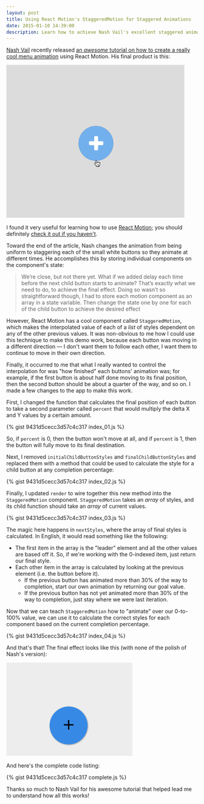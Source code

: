 ```yaml
---
layout: post
title: Using React Motion's StaggeredMotion for Staggered Animations
date: 2015-01-10 14:39:00
description: Learn how to achieve Nash Vail's excellent staggered animation effect using React Motion's StaggeredMotion component.
---
```


[Nash Vail](https://twitter.com/nashvail) recently released [an *awesome* tutorial on how to create a really cool menu animation](https://medium.com/@nashvail/a-gentle-introduction-to-react-motion-dc50dd9f2459) using React Motion. His final product is this:

![Nash Vail's Menu](/images/nash-vail-animation.gif)

I found it very useful for learning how to use [React Motion](https://github.com/chenglou/react-motion); you should definitely [check it out if you haven't](https://medium.com/@nashvail/a-gentle-introduction-to-react-motion-dc50dd9f2459).

Toward the end of the article, Nash changes the animation from being uniform to staggering each of the small white buttons so they animate at different times. He accomplishes this by storing individual components on the component's state:

> We’re close, but not there yet. What if we added delay each time before the next child button starts to animate? That’s exactly what we need to do, to achieve the final effect. Doing so wasn’t so straightforward though, I had to store each motion component as an array in a state variable. Then change the state one by one for each of the child button to achieve the desired effect

However, React Motion has a cool component called `StaggeredMotion`, which makes the interpolated value of each of a *list* of styles dependent on any of the other previous values. It was non-obvious to me how I could use this technique to make this demo work, because each button was moving in a different direction — I don't want them to follow each other, I want them to continue to move in their own direction.

Finally, it occurred to me that what I really wanted to control the interpolation for was "how finished" each buttons' animation was; for example, if the first button is about half done moving to its final position, then the second button should be about a quarter of the way, and so on. I made a few changes to the app to make this work.

First, I changed the function that calculates the final position of each button to take a second parameter called `percent` that would multiply the delta X and Y values by a certain amount.

{% gist 9431d5cecc3d57c4c317 index_01.js %}

So, if `percent` is 0, then the button won't move at all, and if `percent` is 1, then the button will fully move to its final destination.

Next, I removed `initialChildButtonStyles` and `finalChildButtonStyles` and replaced them with a method that could be used to calculate the style for a child button at any completion percentage:

{% gist 9431d5cecc3d57c4c317 index_02.js %}

Finally, I updated `render` to wire together this new method into the `StaggeredMotion` component. `StaggeredMotion` takes an *array* of styles, and its child function should take an *array* of current values.

{% gist 9431d5cecc3d57c4c317 index_03.js %}

The magic here happens in `nextStyles`, where the array of final styles is calculated. In English, it would read something like the following:

* The first item in the array is the "leader" element and all the other values are based off it. So, if we're working with the 0-indexed item, just return our final style.
* Each other item in the array is calculated by looking at the previous element (i.e. the button before it).
  * If the previous button has animated more than 30% of the way to completion, start our own animation by returning our goal value.
  * If the previous button has not yet animated more than 30% of the way to completion, just stay where we were last iteration.

Now that we can teach `StaggeredMotion` how to "animate" over our 0-to-100% value, we can use it to calculate the correct styles for each component based on the current completion percentage.

{% gist 9431d5cecc3d57c4c317 index_04.js %}

And that's that! The final effect looks like this (with none of the polish of Nash's version):

![Final Staggered Animation](/images/react-motion-stagger.gif)

And here's the complete code listing:

{% gist 9431d5cecc3d57c4c317 complete.js %}

Thanks so much to Nash Vail for his awesome tutorial that helped lead me to understand how all this works!

